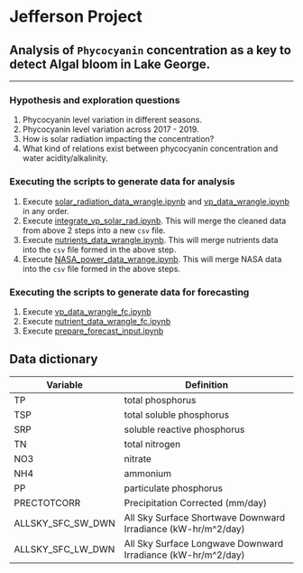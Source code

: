 # Jefferson Project

## Analysis of `Phycocyanin` concentration as a key to detect Algal bloom in Lake George.

<hr>

### Hypothesis and exploration questions
1. Phycocyanin level variation in different seasons.
2. Phycocyanin level variation across 2017 - 2019.
3. How is solar radiation impacting the concentration?
4. What kind of relations exist between phycocyanin concentration and water acidity/alkalinity.

### Executing the scripts to generate data for analysis

1. Execute [solar_radiation_data_wrangle.ipynb](EDA%2Fdata.wrangling%2Fsolar_radiation_data_wrangle.ipynb)
   and [vp_data_wrangle.ipynb](EDA%2Fdata.wrangling%2Fvp_data_wrangle.ipynb) in any order.
2. Execute [integrate_vp_solar_rad.ipynb](EDA%2Fdata.wrangling%2Fintegrate_vp_solar_rad.ipynb). This will merge the cleaned data from above 2 steps into a new `csv` file.
3. Execute [nutrients_data_wrangle.ipynb](EDA%2Fdata.wrangling%2Fnutrients_data_wrangle.ipynb). This will merge nutrients data into the `csv` file formed in the above step.
4. Execute [NASA_power_data_wrange.ipynb](EDA%2Fdata.wrangling%2FNASA_power_data_wrange.ipynb). This will merge NASA data into the `csv` file formed in the above steps.

### Executing the scripts to generate data for forecasting
1. Execute [vp_data_wrangle_fc.ipynb](EDA%2Fdata.forecast.wrangling%2Fvp_data_wrangle_fc.ipynb)
2. Execute [nutrient_data_wrangle_fc.ipynb](EDA%2Fdata.forecast.wrangling%2Fnutrient_data_wrangle_fc.ipynb)
3. Execute [prepare_forecast_input.ipynb](EDA%2Fdata.forecast.wrangling%2Fprepare_forecast_input.ipynb)

## Data dictionary

| Variable          | Definition                                                    |
|-------------------|---------------------------------------------------------------|
| TP                | total phosphorus                                              |
| TSP               | total soluble phosphorus                                      |
| SRP               | soluble reactive phosphorus                                   |
| TN                | total nitrogen                                                |
| NO3               | nitrate                                                       |
| NH4               | ammonium                                                      |
| PP                | particulate phosphorus                                        |
| PRECTOTCORR       | Precipitation Corrected (mm/day)                              |
| ALLSKY_SFC_SW_DWN | All Sky Surface Shortwave Downward Irradiance (kW-hr/m^2/day) |
| ALLSKY_SFC_LW_DWN | All Sky Surface Longwave Downward Irradiance (kW-hr/m^2/day)  |
